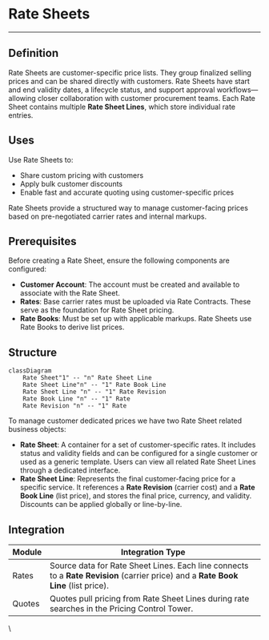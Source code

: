 # Rate Sheets

---

## Definition

Rate Sheets are customer-specific price lists. They group finalized selling prices and can be shared directly with customers. Rate Sheets have start and end validity dates, a lifecycle status, and support approval workflows—allowing closer collaboration with customer procurement teams. Each Rate Sheet contains multiple **Rate Sheet Lines**, which store individual rate entries.

## Uses

Use Rate Sheets to:

* Share custom pricing with customers
* Apply bulk customer discounts
* Enable fast and accurate quoting using customer-specific prices

Rate Sheets provide a structured way to manage customer-facing prices based on pre-negotiated carrier rates and internal markups.

## Prerequisites

Before creating a Rate Sheet, ensure the following components are configured:

* **Customer Account**: The account must be created and available to associate with the Rate Sheet.
* **Rates**: Base carrier rates must be uploaded via Rate Contracts. These serve as the foundation for Rate Sheet pricing.
* **Rate Books**: Must be set up with applicable markups. Rate Sheets use Rate Books to derive list prices.

## Structure

```mermaidjs
classDiagram
    Rate Sheet"1" -- "n" Rate Sheet Line
    Rate Sheet Line"n" -- "1" Rate Book Line
    Rate Sheet Line "n" -- "1" Rate Revision
    Rate Book Line "n" -- "1" Rate
    Rate Revision "n" -- "1" Rate
```

To manage customer dedicated prices we have two Rate Sheet related business objects:

* **Rate Sheet**: A container for a set of customer-specific rates. It includes status and validity fields and can be configured for a single customer or used as a generic template. Users can view all related Rate Sheet Lines through a dedicated interface.
* **Rate Sheet Line**: Represents the final customer-facing price for a specific service. It references a **Rate Revision** (carrier cost) and a **Rate Book Line** (list price), and stores the final price, currency, and validity. Discounts can be applied globally or line-by-line.

## Integration

| Module | Integration Type |
|----|----|
| Rates | Source data for Rate Sheet Lines. Each line connects to a **Rate Revision** (carrier price) and a **Rate Book Line** (list price). |
| Quotes | Quotes pull pricing from Rate Sheet Lines during rate searches in the Pricing Control Tower. |


\